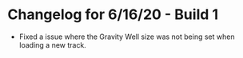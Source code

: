 # Changelog for 6/16/20 - Build 1

* Fixed a issue where the Gravity Well size was not being set when loading a new track.